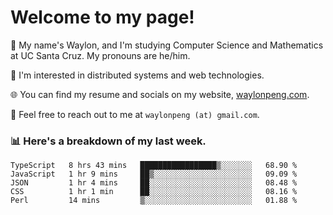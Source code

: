 # Welcome to my page! 

👋 My name's Waylon, and I'm studying Computer Science and Mathematics at UC Santa Cruz. My pronouns are he/him. 

💭 I'm interested in distributed systems and web technologies.

🌐 You can find my resume and socials on my website, [waylonpeng.com](https://www.waylonpeng.com).

📧 Feel free to reach out to me at `waylonpeng (at) gmail.com`.

### 📊 Here's a breakdown of my last week.

<!--START_SECTION:waka-->
```text
TypeScript   8 hrs 43 mins   █████████████████▒░░░░░░░   68.90 % 
JavaScript   1 hr 9 mins     ██▒░░░░░░░░░░░░░░░░░░░░░░   09.09 % 
JSON         1 hr 4 mins     ██░░░░░░░░░░░░░░░░░░░░░░░   08.48 % 
CSS          1 hr 1 min      ██░░░░░░░░░░░░░░░░░░░░░░░   08.16 % 
Perl         14 mins         ▒░░░░░░░░░░░░░░░░░░░░░░░░   01.88 % 
```
<!--END_SECTION:waka-->
